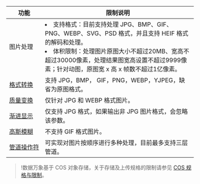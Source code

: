<table>
<thead>
<tr>
<th nowrap>功能</th>
<th>限制说明</th>
</tr>
</thead>
<tbody><tr>
<td nowrap="nowrap">图片处理</td>
<td><li>支持格式：目前支持处理 JPG、BMP、GIF、PNG、WEBP、SVG、PSD 格式，并且支持 HEIF 格式的解码和处理。</li><li>体积限制：处理图片原图大小不超过20MB、宽高不超过30000像素，处理结果图宽高设置不超过9999像素；针对动图，原图宽 x 高 x 帧数不超过1亿像素。</li></td>
</tr>
<tr>
<td nowrap="nowrap"><a href="https://cloud.tencent.com/document/product/460/36543">格式转换</a></td>
<td>支持 JPG，BMP， GIF，PNG，WEBP，YJPEG，缺省为原图格式。</td>
</tr>
<tr>
<td nowrap="nowrap"><a href="https://cloud.tencent.com/document/product/460/36544">质量变换</a></td>
<td>仅针对 JPG 和 WEBP 格式图片。</td>
</tr>
<tr>
<td nowrap="nowrap"><a href="https://cloud.tencent.com/document/product/460/36543">渐进显示</a></td>
<td>仅支持 JPG 格式，如果输出非 JPG 图片格式，会忽略该参数。</td>
</tr>
<tr>
<td nowrap="nowrap"><a href="https://cloud.tencent.com/document/product/460/36545">高斯模糊</a></td>
<td>不支持 GIF 格式图片。</td>
</tr>
<tr>
<td nowrap="nowrap"><a href="https://cloud.tencent.com/document/product/460/15293">管道操作符</a></td>
<td>可实现对图片按顺序进行多种处理，目前最多支持三层管道。</td>
</tr>
</tbody></table>


>!数据万象基于 COS 对象存储，关于存储及上传规格的限制请参见 [COS 规格与限制](https://cloud.tencent.com/document/product/436/14518)。
